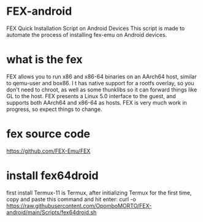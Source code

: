 # FEX-android

FEX Quick Installation Script on Android Devices 
This script is made to automate the process of installing fex-emu on Android devices.


# what is the fex

FEX allows you to run x86 and x86-64 binaries on an AArch64 host, similar to qemu-user and box86. I
t has native support for a rootfs overlay, so you don't need to chroot, as well as some thunklibs so it can forward things like GL to the host. FEX presents a Linux 5.0 interface to the guest, and supports both AArch64 and x86-64 as hosts. FEX is very much work in progress, so expect things to change.

# fex source code 

https://github.com/FEX-Emu/FEX

# install fex64droid

first install Termux-11 is Termux, after initializing Termux for the first time, copy and paste this command and hit enter: curl -o https://raw.githubusercontent.com/OpomboMORTO/FEX-android/main/Scripts/fex64droid.sh


